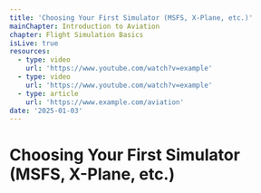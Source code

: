 ```yaml
---
title: 'Choosing Your First Simulator (MSFS, X-Plane, etc.)'
mainChapter: Introduction to Aviation
chapter: Flight Simulation Basics
isLive: true
resources:
  - type: video
    url: 'https://www.youtube.com/watch?v=example'
  - type: video
    url: 'https://www.youtube.com/watch?v=example'
  - type: article
    url: 'https://www.example.com/aviation'
date: '2025-01-03'
---
```


# Choosing Your First Simulator (MSFS, X-Plane, etc.)
